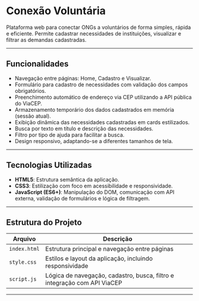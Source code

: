 # Conexão Voluntária

Plataforma web para conectar ONGs a voluntários de forma simples, rápida e eficiente. Permite cadastrar necessidades de instituições, visualizar e filtrar as demandas cadastradas.

---

## Funcionalidades

- Navegação entre páginas: Home, Cadastro e Visualizar.
- Formulário para cadastro de necessidades com validação dos campos obrigatórios.
- Preenchimento automático de endereço via CEP utilizando a API pública do ViaCEP.
- Armazenamento temporário dos dados cadastrados em memória (sessão atual).
- Exibição dinâmica das necessidades cadastradas em cards estilizados.
- Busca por texto em título e descrição das necessidades.
- Filtro por tipo de ajuda para facilitar a busca.
- Design responsivo, adaptando-se a diferentes tamanhos de tela.

---

## Tecnologias Utilizadas

- **HTML5**: Estrutura semântica da aplicação.
- **CSS3**: Estilização com foco em acessibilidade e responsividade.
- **JavaScript (ES6+)**: Manipulação do DOM, comunicação com API externa, validação de formulários e lógica de filtragem.

---

## Estrutura do Projeto

| Arquivo       | Descrição                                              |
| ------------- | ----------------------------------------------------- |
| `index.html`  | Estrutura principal e navegação entre páginas         |
| `style.css`   | Estilos e layout da aplicação, incluindo responsividade|
| `script.js`   | Lógica de navegação, cadastro, busca, filtro e integração com API ViaCEP |

---